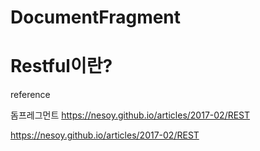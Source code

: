 # DocumentFragment



# Restful이란?


reference

돔프레그먼트
https://nesoy.github.io/articles/2017-02/REST


https://nesoy.github.io/articles/2017-02/REST
